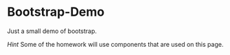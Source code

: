 # Bootstrap-Demo

Just a small demo of bootstrap.

*Hint* Some of the homework will use components that are used on this page.
